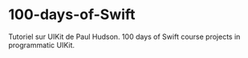 # 100-days-of-Swift
 Tutoriel sur UIKit de Paul Hudson.
 100 days of Swift course projects in programmatic UIKit.
